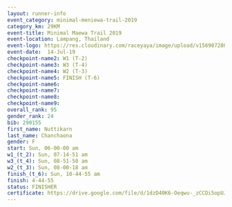 ```yaml
---
layout: runner-info 
event_category: minimal-meniewa-trail-2019 
category_km: 29KM 
event-title: Minimal Maewa Trail 2019 
event-location: Lampang, Thailand 
event-logo: https://res.cloudinary.com/raceyaya/image/upload/v1569072805/logo/minimal-trail_ktnvsp.jpg 
event-date:  14-Jul-19 
checkpoint-name2: W1 (T-2) 
checkpoint-name3: W3 (T-4) 
checkpoint-name4: W2 (T-3) 
checkpoint-name5: FINISH (T-6) 
checkpoint-name6: 
checkpoint-name7: 
checkpoint-name8: 
checkpoint-name9: 
overall_rank: 95
gender_rank: 24
bib: 290155
first_name: Nuttikarn
last_name: Chanchaona
gender: F
start: Sun, 06-00-00 am
w1_(t_2): Sun, 07-14-51 am
w3_(t_4): Sun, 08-51-50 am
w2_(t_3): Sun, 08-00-18 am
finish_(t_6): Sun, 10-44-55 am
finish: 4-44-55
status: FINISHER
certificate: https://drive.google.com/file/d/1dzD40K6-Oeqwu-_zCCDi5opUJE6-yRx3/view?usp=sharing
---
```

